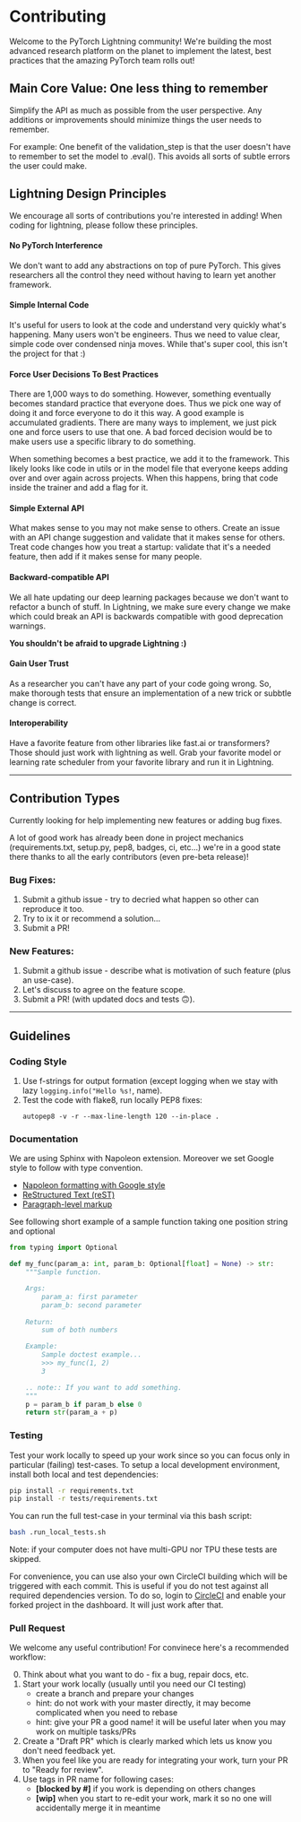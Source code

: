 # Contributing    
Welcome to the PyTorch Lightning community! We're building the most advanced research platform on the planet to implement the latest, best practices that the amazing PyTorch team rolls out!   

## Main Core Value: One less thing to remember

Simplify the API as much as possible from the user perspective.
 Any additions or improvements should minimize things the user needs to remember.   

For example: One benefit of the validation_step is that the user doesn't have to remember to set the model to .eval().
 This avoids all sorts of subtle errors the user could make.  

## Lightning Design Principles
We encourage all sorts of contributions you're interested in adding! When coding for lightning, please follow these principles.   
 
#### No PyTorch Interference
We don't want to add any abstractions on top of pure PyTorch.
 This gives researchers all the control they need without having to learn yet another framework.    

#### Simple Internal Code
It's useful for users to look at the code and understand very quickly what's happening.
 Many users won't be engineers. Thus we need to value clear, simple code over condensed ninja moves.
 While that's super cool, this isn't the project for that :)      

#### Force User Decisions To Best Practices
There are 1,000 ways to do something. However, something eventually becomes standard practice that everyone does.
 Thus we pick one way of doing it and force everyone to do it this way.
 A good example is accumulated gradients.
 There are many ways to implement, we just pick one and force users to use that one.
 A bad forced decision would be to make users use a specific library to do something.    

When something becomes a best practice, we add it to the framework. This likely looks like code in utils or in the model file that everyone keeps adding over and over again across projects. When this happens, bring that code inside the trainer and add a flag for it.

#### Simple External API
What makes sense to you may not make sense to others. Create an issue with an API change suggestion and validate that it makes sense for others.
 Treat code changes how you treat a startup: validate that it's a needed feature, then add if it makes sense for many people.

#### Backward-compatible API
We all hate updating our deep learning packages because we don't want to refactor a bunch of stuff. In Lightning, we make sure every change we make which could break an API is backwards compatible with good deprecation warnings.

**You shouldn't be afraid to upgrade Lightning :)**

#### Gain User Trust
As a researcher you can't have any part of your code going wrong. So, make thorough tests that ensure an implementation of a new trick or subbtle change is correct.

#### Interoperability
Have a favorite feature from other libraries like fast.ai or transformers? Those should just work with lightning as well. Grab your favorite model or learning rate scheduler from your favorite library and run it in Lightning.

---

## Contribution Types
Currently looking for help implementing new features or adding bug fixes.

A lot of good work has already been done in project mechanics (requirements.txt, setup.py, pep8, badges, ci, etc...) we're in a good state there thanks to all the early contributors (even pre-beta release)!

### Bug Fixes:
1. Submit a github issue - try to decried what happen so other can reproduce it too.
2. Try to ix it or recommend a solution...
3. Submit a PR!


### New Features:
1. Submit a github issue - describe what is motivation of such feature (plus an use-case).
2. Let's discuss to agree on the feature scope.
3. Submit a PR! (with updated docs and tests 🙃).

---

## Guidelines

### Coding Style

1. Use f-strings for output formation (except logging when we stay with lazy `logging.info("Hello %s!`, name).
2. Test the code with flake8, run locally PEP8 fixes:
    ```
    autopep8 -v -r --max-line-length 120 --in-place .
    ```

### Documentation

We are using Sphinx with Napoleon extension. 
Moreover we set Google style to follow with type convention. 

- [Napoleon formatting with Google style](https://sphinxcontrib-napoleon.readthedocs.io/en/latest/example_google.html)
- [ReStructured Text (reST)](https://docs.pylonsproject.org/projects/docs-style-guide/)
- [Paragraph-level markup](https://www.sphinx-doc.org/en/1.5/markup/para.html)

See following short example of a sample function taking one position string and optional 

```python
from typing import Optional

def my_func(param_a: int, param_b: Optional[float] = None) -> str:
    """Sample function.

    Args:
        param_a: first parameter
        param_b: second parameter
    
    Return:
        sum of both numbers

    Example:
        Sample doctest example...
        >>> my_func(1, 2)
        3

    .. note:: If you want to add something.
    """
    p = param_b if param_b else 0
    return str(param_a + p)
```

### Testing

Test your work locally to speed up your work since so you can focus only in particular (failing) test-cases.
 To setup a local development environment, install both local and test dependencies:
```bash
pip install -r requirements.txt
pip install -r tests/requirements.txt
``` 

You can run the full test-case in your terminal via this bash script: 

```bash
bash .run_local_tests.sh
```

Note: if your computer does not have multi-GPU nor TPU these tests are skipped.

For convenience, you can use also your own CircleCI building which will be triggered with each commit.
This is useful if you do not test against all required dependencies version.
To do so, login to [CircleCI](https://app.circleci.com/) and enable your forked project in the dashboard. It will just work after that.

### Pull Request

We welcome any useful contribution! For convinece here's a recommended workflow:

0. Think about what you want to do - fix a bug, repair docs, etc. 
1. Start your work locally (usually until you need our CI testing)
    - create a branch and prepare your changes
    - hint: do not work with your master directly, it may become complicated when you need to rebase
    - hint: give your PR a good name! it will be useful later when you may work on multiple tasks/PRs
2. Create a "Draft PR" which is clearly marked which lets us know you don't need feedback yet.
3. When you feel like you are ready for integrating your work, turn your PR to "Ready for review".
4. Use tags in PR name for following cases:
    - **[blocked by #<number>]** if you work is depending on others changes
    - **[wip]** when you start to re-edit your work, mark it so no one will accidentally merge it in meantime
